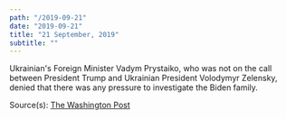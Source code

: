 ```yaml
---
path: "/2019-09-21"
date: "2019-09-21"
title: "21 September, 2019"
subtitle: ""
---
```


Ukrainian's Foreign Minister Vadym Prystaiko, who was not on the call between President Trump and Ukrainian President Volodymyr Zelensky, denied that there was any pressure to investigate the Biden family.

<span class="sources">

Source(s): [The Washington Post](https://www.washingtonpost.com/world/europe/ukrainian-leaders-feel-trapped-between-warring-washington-factions/2019/09/21/f0ff90ac-dbf1-11e9-a1a5-162b8a9c9ca2_story.html)

</span>